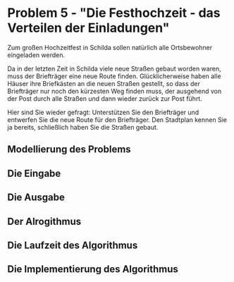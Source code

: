 # Problem 5 - "Die Festhochzeit - das Verteilen der Einladungen"

Zum großen Hochzeitfest in Schilda sollen natürlich alle Ortsbewohner eingeladen werden.

Da in der letzten Zeit in Schilda viele neue Straßen gebaut worden waren, muss der Briefträger eine neue Route finden. Glücklicherweise haben alle Häuser ihre Briefkästen an die neuen Straßen gestellt, so dass der Briefträger nur noch den kürzesten Weg finden muss, der ausgehend von der Post durch alle Straßen und dann wieder zurück zur Post führt.

Hier sind Sie wieder gefragt:
Unterstützen Sie den Briefträger und entwerfen Sie die neue Route für den Briefträger. Den Stadtplan kennen Sie ja bereits, schließlich haben Sie die Straßen gebaut.

## Modellierung des Problems

## Die Eingabe

## Die Ausgabe

## Der Alrogithmus

## Die Laufzeit des Algorithmus

## Die Implementierung des Algorithmus